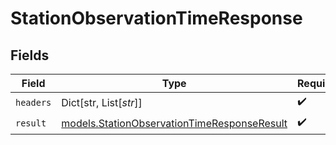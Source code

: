 # StationObservationTimeResponse


## Fields

| Field                                                                                            | Type                                                                                             | Required                                                                                         | Description                                                                                      |
| ------------------------------------------------------------------------------------------------ | ------------------------------------------------------------------------------------------------ | ------------------------------------------------------------------------------------------------ | ------------------------------------------------------------------------------------------------ |
| `headers`                                                                                        | Dict[str, List[*str*]]                                                                           | :heavy_check_mark:                                                                               | N/A                                                                                              |
| `result`                                                                                         | [models.StationObservationTimeResponseResult](../models/stationobservationtimeresponseresult.md) | :heavy_check_mark:                                                                               | N/A                                                                                              |